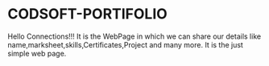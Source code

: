 # CODSOFT-PORTIFOLIO
Hello Connections!!! It is the WebPage in which we can share our details like name,marksheet,skills,Certificates,Project and many more. It is the just simple web page.
